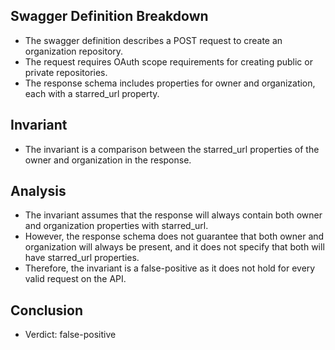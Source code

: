 ## Swagger Definition Breakdown
- The swagger definition describes a POST request to create an organization repository.
- The request requires OAuth scope requirements for creating public or private repositories.
- The response schema includes properties for owner and organization, each with a starred_url property.

## Invariant
- The invariant is a comparison between the starred_url properties of the owner and organization in the response.

## Analysis
- The invariant assumes that the response will always contain both owner and organization properties with starred_url.
- However, the response schema does not guarantee that both owner and organization will always be present, and it does not specify that both will have starred_url properties.
- Therefore, the invariant is a false-positive as it does not hold for every valid request on the API.

## Conclusion
- Verdict: false-positive
